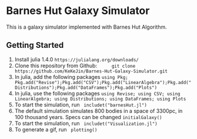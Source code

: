 # Barnes Hut Galaxy Simulator

This is a galaxy simulator implemented with Barnes Hut Algorithm.

## Getting Started

1. Install julia 1.4.0 ``` https://julialang.org/downloads/  ```
2. Clone this repository from Github: ```      git clone https://github.com/KeKeJin/Barnes-Hut-Galaxy-Simulator.git ```
3. In julia, add the following packages ``` using Pkg; Pkg.add("Revise");Pkg.add("CSV");Pkg.add("LinearAlgebra");Pkg.add("Distributions");Pkg.add("DataFrames");Pkg.add("Plots") ```
4. In julia, use the following packages ``` using Revise; using CSV; using LinearAlgebra; using Distributions; using DataFrames; using Plots ```
5. To start the simulation, run ``` includet("barnesHut.jl")```
4. The default simulation simulates 800 bodies in a space of 3300pc, in 100 thousand years. Specs can be changed  ``` initialGalaxy() ```
5. To start the simulation, run ``` includet("Visualization.jl")```
6. To generate a gif, run ``` plotting()```
